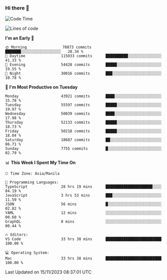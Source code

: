 ### Hi there 👋

<!--START_SECTION:waka-->
![Code Time](http://img.shields.io/badge/Code%20Time-4%2C540%20hrs%2057%20mins-blue)

![Lines of code](https://img.shields.io/badge/From%20Hello%20World%20I%27ve%20Written-112.1%20million%20lines%20of%20code-blue)

**I'm an Early 🐤** 

```text
🌞 Morning                78873 commits       ███████░░░░░░░░░░░░░░░░░░   28.34 % 
🌆 Daytime                115033 commits      ██████████░░░░░░░░░░░░░░░   41.33 % 
🌃 Evening                54428 commits       █████░░░░░░░░░░░░░░░░░░░░   19.55 % 
🌙 Night                  30016 commits       ███░░░░░░░░░░░░░░░░░░░░░░   10.78 % 
```
📅 **I'm Most Productive on Tuesday** 

```text
Monday                   43921 commits       ████░░░░░░░░░░░░░░░░░░░░░   15.78 % 
Tuesday                  55597 commits       █████░░░░░░░░░░░░░░░░░░░░   19.97 % 
Wednesday                50039 commits       ████░░░░░░░░░░░░░░░░░░░░░   17.98 % 
Thursday                 52133 commits       █████░░░░░░░░░░░░░░░░░░░░   18.73 % 
Friday                   50218 commits       █████░░░░░░░░░░░░░░░░░░░░   18.04 % 
Saturday                 18687 commits       ██░░░░░░░░░░░░░░░░░░░░░░░   06.71 % 
Sunday                   7755 commits        █░░░░░░░░░░░░░░░░░░░░░░░░   02.79 % 
```


📊 **This Week I Spent My Time On** 

```text
🕑︎ Time Zone: Asia/Manila

💬 Programming Languages: 
TypeScript               28 hrs 19 mins      █████████████████████░░░░   84.19 % 
JavaScript               3 hrs 53 mins       ███░░░░░░░░░░░░░░░░░░░░░░   11.59 % 
JSON                     56 mins             █░░░░░░░░░░░░░░░░░░░░░░░░   02.82 % 
YAML                     12 mins             ░░░░░░░░░░░░░░░░░░░░░░░░░   00.60 % 
GraphQL                  8 mins              ░░░░░░░░░░░░░░░░░░░░░░░░░   00.44 % 

🔥 Editors: 
VS Code                  33 hrs 38 mins      █████████████████████████   100.00 % 

💻 Operating System: 
Mac                      33 hrs 38 mins      █████████████████████████   100.00 % 
```


 Last Updated on 15/11/2023 08:37:01 UTC
<!--END_SECTION:waka-->


<!--
**rad182/rad182** is a ✨ _special_ ✨ repository because its `README.md` (this file) appears on your GitHub profile.

Here are some ideas to get you started:

- 🔭 I’m currently working on ...
- 🌱 I’m currently learning ...
- 👯 I’m looking to collaborate on ...
- 🤔 I’m looking for help with ...
- 💬 Ask me about ...
- 📫 How to reach me: ...
- 😄 Pronouns: ...
- ⚡ Fun fact: ...
-->
